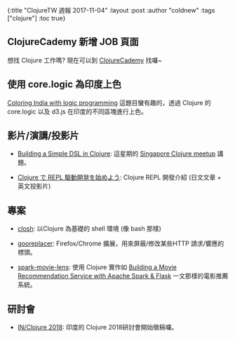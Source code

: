 {:title "ClojureTW 週報 2017-11-04"
:layout :post
:author "coldnew"
:tags  ["clojure"]
:toc true}

## ClojureCademy 新增 JOB 頁面

想找 Clojure 工作嗎? 現在可以到 [ClojureCademy](https://clojurecademy.com/clojure-jobs) 找囉~

## 使用 core.logic 為印度上色

[Coloring India with logic programming](https://tirkarthi.github.io/clojure/2017/10/28/coloring-india.html) 這題目蠻有趣的，透過 Clojure 的 core.logic 以及 d3.js 在印度的不同區塊進行上色。

## 影片/演講/投影片

- [Building a Simple DSL in Clojure](http://blog.muhuk.com/2017/11/01/presentation_building_a_simple_dsl_in_clojure.html): 這星期的 [Singapore Clojure meetup](https://www.meetup.com/Singapore-Clojure-Meetup/) 講題。

- [Clojure で REPL 駆動開発を始めよう](https://qiita.com/lagenorhynque/items/d68934546fa7283bad9d): Clojure REPL 開發介紹 (日文文章 + 英文投影片)


## 專案

- [closh](https://github.com/dundalek/closh): 以Clojure 為基礎的 shell 環境 (像 bash 那樣)

- [gooreplacer](https://github.com/jiacai2050/gooreplacer4chrome): Firefox/Chrome 擴展，用來屏蔽/修改某些HTTP 請求/響應的標頭。

- [spark-movie-lens](https://github.com/humorless/spark-movie-lens): 使用 Clojure 實作如 [Building a Movie Recommendation Service with Apache Spark & Flask](https://www.codementor.io/jadianes/building-a-recommender-with-apache-spark-python-example-app-part1-du1083qbw) 一文那樣的電影推薦系統。

## 研討會

- [IN/Clojure 2018](http://inclojure.org/): 印度的 Clojure 2018研討會開始徵稿囉。